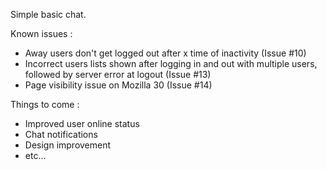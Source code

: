 Simple basic chat.

Known issues :
* Away users don't get logged out after x time of inactivity (Issue #10)
* Incorrect users lists shown after logging in and out with multiple users, followed by server error at logout (Issue #13)
* Page visibility issue on Mozilla 30 (Issue #14)

Things to come :
* Improved user online status
* Chat notifications
* Design improvement
* etc...

